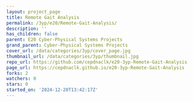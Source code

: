 ```yaml
---
layout: project_page
title: Remote Gait Analysis
permalink: /3yp/e20/Remote-Gait-Analysis/
description: ''
has_children: false
parent: E20 Cyber-Physical Systems Projects
grand_parent: Cyber-Physical Systems Projects
cover_url: /data/categories/3yp/cover_page.jpg
thumbnail_url: /data/categories/3yp/thumbnail.jpg
repo_url: https://github.com/cepdnaclk/e20-3yp-Remote-Gait-Analysis
page_url: https://cepdnaclk.github.io/e20-3yp-Remote-Gait-Analysis
forks: 2
watchers: 0
stars: 0
started_on: '2024-12-20T13:42:17Z'
---
```


